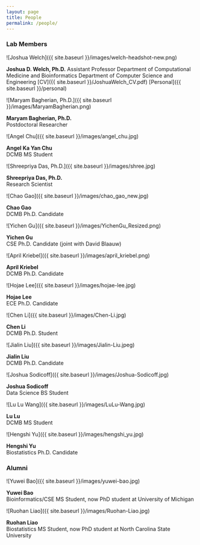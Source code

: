 ```yaml
---
layout: page
title: People
permalink: /people/
---
```


### Lab Members

<div class="person">
![Joshua Welch]({{ site.baseurl }}/images/welch-headshot-new.png)

**Joshua D. Welch, Ph.D.**
Assistant Professor
Department of Computational Medicine and Bioinformatics
Department of Computer Science and Engineering
[CV]({{ site.baseurl }}/JoshuaWelch_CV.pdf) [Personal]({{ site.baseurl }}/personal)
</div>
  
![Maryam Bagherian, Ph.D.]({{ site.baseurl }}/images/MaryamBagherian.png)

**Maryam Bagherian, Ph.D.**  
Postdoctoral Researcher

![Angel Chu]({{ site.baseurl }}/images/angel_chu.jpg)

**Angel Ka Yan Chu**  
DCMB MS Student

![Shreepriya Das, Ph.D.]({{ site.baseurl }}/images/shree.jpg)

**Shreepriya Das, Ph.D.**  
Research Scientist

![Chao Gao]({{ site.baseurl }}/images/chao_gao_new.jpg)

**Chao Gao**  
DCMB Ph.D. Candidate

![Yichen Gu]({{ site.baseurl }}/images/YichenGu_Resized.png)

**Yichen Gu**  
CSE Ph.D. Candidate (joint with David Blaauw)

![April Kriebel]({{ site.baseurl }}/images/april_kriebel.png)

**April Kriebel**  
DCMB Ph.D. Candidate

![Hojae Lee]({{ site.baseurl }}/images/hojae-lee.jpg)

**Hojae Lee**  
ECE Ph.D. Candidate

![Chen Li]({{ site.baseurl }}/images/Chen-Li.jpg)

**Chen Li**<br/>
DCMB Ph.D. Student

![Jialin Liu]({{ site.baseurl }}/images/Jialin-Liu.jpeg)

**Jialin Liu**<br/>
DCMB Ph.D. Candidate

![Joshua Sodicoff]({{ site.baseurl }}/images/Joshua-Sodicoff.jpg)

**Joshua Sodicoff**<br/>
Data Science BS Student

![Lu Lu Wang]({{ site.baseurl }}/images/LuLu-Wang.jpg)

**Lu Lu**<br/>
DCMB MS Student

![Hengshi Yu]({{ site.baseurl }}/images/hengshi_yu.jpg)

**Hengshi Yu**  
Biostatistics Ph.D. Candidate

### Alumni
![Yuwei Bao]({{ site.baseurl }}/images/yuwei-bao.jpg)

**Yuwei Bao**<br/>
Bioinformatics/CSE MS Student, now PhD student at University of Michigan

![Ruohan Liao]({{ site.baseurl }}/images/Ruohan-Liao.jpg)

**Ruohan Liao**<br/>
Biostatistics MS Student, now PhD student at North Carolina State University
